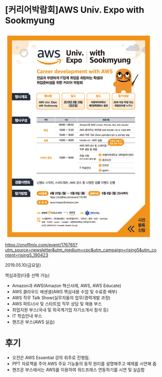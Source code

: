 # [커리어박람회]AWS Univ. Expo with Sookmyung

![AWS](./aws.jpg "AWS")

https://onoffmix.com/event/176765?utm_source=newsletter&utm_medium=cpc&utm_campaign=rising5&utm_content=rising5_190423

2019.05.10(금요일)

핵심과정(다중 선택 가능)

- Amazon과 AWS(Amazon 혁신사례, AWS, AWS Educate)
- AWS 클라우드 에센셜(AWS 핵심내용 수업 및 수료증 배부)
- AWS 직무 Talk Show(실무자들의 업무/경력개발 과정)
- AWS 파트너사 및 스타트업 직무 상담 및 채용 부스
- 취업지원 부스(국내 및 외국계기업 자기소개서 첨삭 등)
- IT 학습안내 부스
- 핸즈온 부스(AWS 실습)

# 후기
  
- 오전은 AWS Essential 강의 위주로 진행됨.
- PPT 자료책을 주어 AWS 주요 기능들의 동작 원리를 설명해주고 예제를 시연해 줌
- 핸즈온 부스에서는 AWS를 이용하여 워드프레스 연동하기를 시연 및 실습함